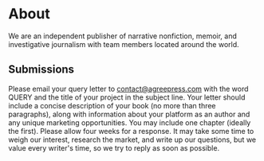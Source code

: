 # About
We are an independent publisher of narrative nonfiction, memoir, and investigative journalism with team members located around the world.

## Submissions
Please email your query letter to contact@agreepress.com with the word QUERY and the title of your project in the subject line. Your letter should include a concise description of your book (no more than three paragraphs), along with information about your platform as an author and any unique marketing opportunities. You may include one chapter (ideally the first). Please allow four weeks for a response. It may take some time to weigh our interest, research the market, and write up our questions, but we value every writer's time, so we try to reply as soon as possible.
